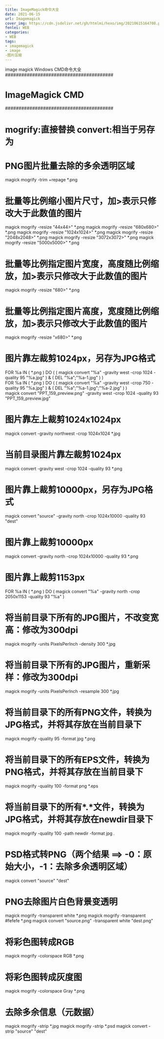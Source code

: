 ```yaml
---
title: ImageMagick命令大全
date: 2021-06-15
url: Imagemagick
cover_img: https://cdn.jsdelivr.net/gh/htmlmi/hexo/img/20210615164708.png
fenlei: WEB
categories: 
- WEB
tags:
- imagemagick
- image
-图片压缩
---
```


image magick Windows CMD命令大全
######################################## 
#         ImageMagick CMD              #
######################################## 

# mogrify:直接替换	convert:相当于另存为

# PNG图片批量去除的多余透明区域
magick mogrify -trim +repage *.png

# 批量等比例缩小图片尺寸，加>表示只修改大于此数值的图片
magick mogrify -resize "44x44>" *.png
magick mogrify -resize "680x680>" *.png
magick mogrify -resize "1024x1024>" *.png
magick mogrify -resize "2048x2048>" *.png
magick mogrify -resize "3072x3072>" *.png
magick mogrify -resize "5000x5000>" *.png

# 批量等比例指定图片宽度，高度随比例缩放，加>表示只修改大于此数值的图片
magick mogrify -resize "680>" *.png

# 批量等比例指定图片高度，宽度随比例缩放，加>表示只修改大于此数值的图片
magick mogrify -resize "x680>" *.png

#  图片靠左裁剪1024px，另存为JPG格式
FOR %a IN ( *.png ) DO ( ( magick convert "%a" -gravity west -crop 1024 -quality 95 "%a.jpg" ) & ( DEL "%a";"%a-1.jpg" )  )  
FOR %a IN ( *.png ) DO ( ( magick convert "%a" -gravity west -crop 750 -quality 95 "%a.jpg" ) & ( DEL "%a";"%a-1.jpg";"%a-2.jpg" )  )  
magick convert "PPT_159_preview.png" -gravity west -crop 1024 -quality 93 "PPT_159_preview.jpg"

#  图片靠左上裁剪1024x1024px
magick convert  -gravity northwest -crop 1024x1024 *.jpg

#  当前目录图片靠左裁剪1024px
magick convert  -gravity west -crop 1024 -quality 93  *.png

#  图片靠上裁剪10000px，另存为JPG格式
magick convert "source" -gravity north -crop 1024x10000 -quality 93 "dest"
#  图片靠上裁剪10000px
magick convert -gravity north -crop 1024x10000 -quality 93  *.png

#  图片靠上裁剪1153px
FOR %a IN ( *.png ) DO ( magick convert "%a" -gravity north -crop 2050x1153 -quality 93 "%a"  ) 

# 将当前目录下所有的JPG图片，不改变宽高：修改为300dpi
magick mogrify -units PixelsPerInch -density 300 *.jpg

# 将当前目录下所有的JPG图片，重新采样：修改为300dpi
magick mogrify -units PixelsPerInch -resample 300 *.jpg

# 将当前目录下的所有PNG文件，转换为JPG格式，并将其存放在当前目录下
magick mogrify -quality 95 -format jpg  *.png

# 将当前目录下的所有EPS文件，转换为PNG格式，并将其存放在当前目录下
magick mogrify -quality 100 -format png  *.eps

# 将当前目录下的所有*.*文件，转换为JPG格式，并将其存放在newdir目录下
magick mogrify -quality 100 -path newdir -format jpg  *.*

# PSD格式转PNG（两个结果 ==>	-0：原始大小，-1：去除多余透明区域）
magick convert "source" "dest"

# PNG去除图片白色背景变透明
magick mogrify -transparent white *.png
magick mogrify -transparent #fefefe *.png
magick convert "source.png" -transparent white "dest.png"

# 将彩色图转成RGB
magick mogrify -colorspace RGB *.png

# 将彩色图转成灰度图
magick mogrify -colorspace Gray *.png

# 去除多余信息（元数据）
magick mogrify -strip *.jpg
magick mogrify -strip *.psd
magick convert -strip "source" "dest"
